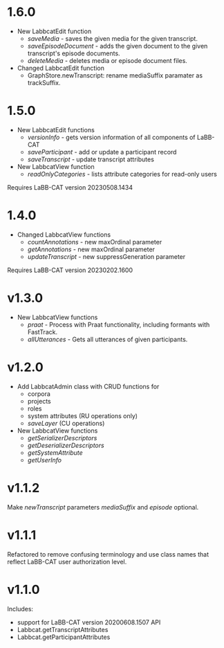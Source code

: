 # 1.6.0

- New LabbcatEdit function
  + *saveMedia* - saves the given media for the given transcript.
  + *saveEpisodeDocument* - adds the given document to the given transcript's episode documents.
  + *deleteMedia* - deletes media or episode document files.
- Changed LabbcatEdit function
  + GraphStore.newTranscript: rename mediaSuffix paramater as trackSuffix.
  
# 1.5.0

- New LabbcatEdit functions
  + *versionInfo* - gets version information of all components of LaBB-CAT
  + *saveParticipant* - add or update a participant record
  + *saveTranscript* - update transcript attributes
- New LabbcatView function
  + *readOnlyCategories* - lists attribute categories for read-only users

Requires LaBB-CAT version 20230508.1434

# 1.4.0

- Changed LabbcatView functions
  + *countAnnotations* - new maxOrdinal parameter
  + *getAnnotations* - new maxOrdinal parameter
  + *updateTranscript* - new suppressGeneration parameter

Requires LaBB-CAT version 20230202.1600

# v1.3.0

- New LabbcatView functions
  + *praat* - Process with Praat functionality, including formants with FastTrack.
  + *allUtterances* - Gets all utterances of given participants.
  
# v1.2.0

- Add LabbcatAdmin class with CRUD functions for
  + corpora
  + projects
  + roles
  + system attributes (RU operations only)
  + *saveLayer* (CU operations)
- New LabbcatView functions
  + *getSerializerDescriptors*
  + *getDeserializerDescriptors*
  + *getSystemAttribute*
  + *getUserInfo*

# v1.1.2

Make *newTranscript* parameters *mediaSuffix* and *episode* optional.

# v1.1.1

Refactored to remove confusing terminology and use class names that reflect LaBB-CAT user
authorization level. 

# v1.1.0

Includes:

- support for LaBB-CAT version 20200608.1507 API
- Labbcat.getTranscriptAttributes
- Labbcat.getParticipantAttributes
